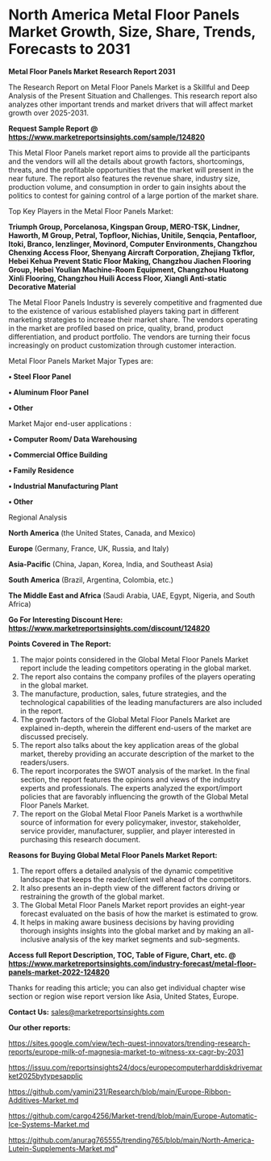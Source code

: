 # North America Metal Floor Panels Market Growth, Size, Share, Trends, Forecasts to 2031

<strong>Metal Floor Panels Market Research Report 2031</strong>

The Research Report on Metal Floor Panels Market is a Skillful and Deep Analysis of the Present Situation and Challenges. This research report also analyzes other important trends and market drivers that will affect market growth over 2025-2031.

<strong>Request Sample Report @ <a href=https://www.marketreportsinsights.com/sample/124820>https://www.marketreportsinsights.com/sample/124820</a></strong>

This Metal Floor Panels market report aims to provide all the participants and the vendors will all the details about growth factors, shortcomings, threats, and the profitable opportunities that the market will present in the near future. The report also features the revenue share, industry size, production volume, and consumption in order to gain insights about the politics to contest for gaining control of a large portion of the market share.

Top Key Players in the Metal Floor Panels Market:

<strong>Triumph Group, Porcelanosa, Kingspan Group, MERO-TSK, Lindner, Haworth, M Group, Petral, Topfloor, Nichias, Unitile, Senqcia, Pentafloor, Itoki, Branco, lenzlinger, Movinord, Computer Environments, Changzhou Chenxing Access Floor, Shenyang Aircraft Corporation, Zhejiang Tkflor, Hebei Kehua Prevent Static Floor Making, Changzhou Jiachen Flooring Group, Hebei Youlian Machine-Room Equipment, Changzhou Huatong Xinli Flooring, Changzhou Huili Access Floor, Xiangli Anti-static Decorative Material</strong>

The Metal Floor Panels Industry is severely competitive and fragmented due to the existence of various established players taking part in different marketing strategies to increase their market share. The vendors operating in the market are profiled based on price, quality, brand, product differentiation, and product portfolio. The vendors are turning their focus increasingly on product customization through customer interaction.

Metal Floor Panels Market Major Types are:

<strong>• Steel Floor Panel

• Aluminum Floor Panel

• Other</strong>

Market Major end-user applications :

<strong>• Computer Room/ Data Warehousing

• Commercial Office Building

• Family Residence

• Industrial Manufacturing Plant

• Other</strong>

Regional Analysis

</u><strong><b>North America</b></strong> (the United States, Canada, and Mexico)

<strong><b>Europe </b></strong>(Germany, France, UK, Russia, and Italy)

<strong><b>Asia-Pacific</b></strong> (China, Japan, Korea, India, and Southeast Asia)

<strong><b>South America</b></strong> (Brazil, Argentina, Colombia, etc.)

<strong><b>The Middle East and Africa</b></strong> (Saudi Arabia, UAE, Egypt, Nigeria, and South Africa)

<strong>Go For Interesting Discount Here: <a href=https://www.marketreportsinsights.com/discount/124820>https://www.marketreportsinsights.com/discount/124820</a></strong>

<strong>Points Covered in The Report:</strong>
<ol>
  <li>The major points considered in the Global Metal Floor Panels Market report include the leading competitors operating in the global market.</li>
  <li>The report also contains the company profiles of the players operating in the global market.</li>
  <li>The manufacture, production, sales, future strategies, and the technological capabilities of the leading manufacturers are also included in the report.</li>
  <li>The growth factors of the Global Metal Floor Panels Market are explained in-depth, wherein the different end-users of the market are discussed precisely.</li>
  <li>The report also talks about the key application areas of the global market, thereby providing an accurate description of the market to the readers/users.</li>
  <li>The report incorporates the SWOT analysis of the market. In the final section, the report features the opinions and views of the industry experts and professionals. The experts analyzed the export/import policies that are favorably influencing the growth of the Global Metal Floor Panels Market.</li>
  <li>The report on the Global Metal Floor Panels Market is a worthwhile source of information for every policymaker, investor, stakeholder, service provider, manufacturer, supplier, and player interested in purchasing this research document.</li>
</ol>
<strong>Reasons for Buying Global Metal Floor Panels Market Report:</strong>

<ol>
  <li>The report offers a detailed analysis of the dynamic competitive landscape that keeps the reader/client well ahead of the competitors.</li>
  <li>It also presents an in-depth view of the different factors driving or restraining the growth of the global market.</li>
  <li>The Global Metal Floor Panels Market report provides an eight-year forecast evaluated on the basis of how the market is estimated to grow.</li>
  <li>It helps in making aware business decisions by having providing thorough insights insights into the global market and by making an all-inclusive analysis of the key market segments and sub-segments.</li>
</ol>
<strong>Access full Report Description, TOC, Table of Figure, Chart, etc. @ <a href=https://www.marketreportsinsights.com/industry-forecast/metal-floor-panels-market-2022-124820>https://www.marketreportsinsights.com/industry-forecast/metal-floor-panels-market-2022-124820</a></strong>


Thanks for reading this article; you can also get individual chapter wise section or region wise report version like Asia, United States, Europe.

<strong>Contact Us:</strong>
sales@marketreportsinsights.com

<strong>Our other reports:</strong>

<a href=https://sites.google.com/view/tech-quest-innovators/trending-research-reports/europe-milk-of-magnesia-market-to-witness-xx-cagr-by-2031>https://sites.google.com/view/tech-quest-innovators/trending-research-reports/europe-milk-of-magnesia-market-to-witness-xx-cagr-by-2031</a>

<a href=https://issuu.com/reportsinsights24/docs/europecomputerharddiskdrivemarket2025bytypesapplic>https://issuu.com/reportsinsights24/docs/europecomputerharddiskdrivemarket2025bytypesapplic</a>

<a href=https://github.com/yamini231/Research/blob/main/Europe-Ribbon-Additives-Market.md>https://github.com/yamini231/Research/blob/main/Europe-Ribbon-Additives-Market.md</a>

<a href=https://github.com/cargo4256/Market-trend/blob/main/Europe-Automatic-Ice-Systems-Market.md>https://github.com/cargo4256/Market-trend/blob/main/Europe-Automatic-Ice-Systems-Market.md</a>

<a href=https://github.com/anurag765555/trending765/blob/main/North-America-Lutein-Supplements-Market.md>https://github.com/anurag765555/trending765/blob/main/North-America-Lutein-Supplements-Market.md</a>"
